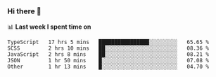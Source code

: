 ### Hi there 👋

<!--
**DBvc/DBvc** is a ✨ _special_ ✨ repository because its `README.md` (this file) appears on your GitHub profile.

Here are some ideas to get you started:

- 🔭 I’m currently working on ...
- 🌱 I’m currently learning ...
- 👯 I’m looking to collaborate on ...
- 🤔 I’m looking for help with ...
- 💬 Ask me about ...
- 📫 How to reach me: ...
- 😄 Pronouns: ...
- ⚡ Fun fact: ...
-->

📊 **Last week I spent time on**
<!--START_SECTION:waka-->
```text
TypeScript   17 hrs 5 mins   ████████████████░░░░░░░░░   65.65 % 
SCSS         2 hrs 10 mins   ██░░░░░░░░░░░░░░░░░░░░░░░   08.36 % 
JavaScript   2 hrs 8 mins    ██░░░░░░░░░░░░░░░░░░░░░░░   08.21 % 
JSON         1 hr 50 mins    █░░░░░░░░░░░░░░░░░░░░░░░░   07.08 % 
Other        1 hr 13 mins    █░░░░░░░░░░░░░░░░░░░░░░░░   04.70 %
```
<!--END_SECTION:waka-->
